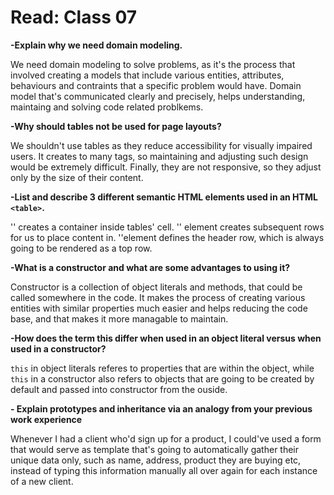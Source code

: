 # Read: Class 07


**-Explain why we need domain modeling.**

We need domain modeling to solve problems, as it's the process that involved creating a models that include various entities, attributes, behaviours and contraints that a specific problem would have. Domain model that's communicated clearly and precisely, helps understanding, maintaing and solving code related problkems.


**-Why should tables not be used for page layouts?**

We shouldn't use tables as they reduce accessibility for visually impaired users. It creates to many tags, so maintaining and adjusting such design would be extremely difficult. Finally, they are not responsive, so they adjust only by the size of their content.

**-List and describe 3 different semantic HTML elements used in an HTML `<table>`.**

'<td>' creates a  container inside tables' cell. '<tr>' element creates subsequent rows for us to place content in. '<th>'element defines the header row, which is always going to be rendered as a top row.
  
  
**-What is a constructor and what are some advantages to using it?**

Constructor is a collection of object literals and methods, that could be called somewhere in the code. It makes the process of creating various entities with similar properties much easier and helps reducing the code base, and that makes it more managable to maintain. 

  
**-How does the term this differ when used in an object literal versus when used in a constructor?**
  
`this` in object literals referes to properties that are within the object, while `this` in a constructor also refers to objects that are going to be created by default and passed into constructor from the ouside.
  
  
**- Explain prototypes and inheritance via an analogy from your previous work experience**
  
Whenever I had a client who'd sign up for a product, I could've used a form that would serve as template that's going to automatically gather their unique data only, such as name, address, product they are buying etc, instead of typing this information manually all over again for each instance of a new client. 
